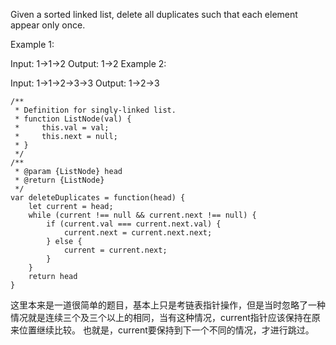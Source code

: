 Given a sorted linked list, delete all duplicates such that each element appear only once.

Example 1:

Input: 1->1->2
Output: 1->2
Example 2:

Input: 1->1->2->3->3
Output: 1->2->3

```
/**
 * Definition for singly-linked list.
 * function ListNode(val) {
 *     this.val = val;
 *     this.next = null;
 * }
 */
/**
 * @param {ListNode} head
 * @return {ListNode}
 */
var deleteDuplicates = function(head) {
    let current = head;
    while (current !== null && current.next !== null) {
        if (current.val === current.next.val) {
            current.next = current.next.next;
        } else {
            current = current.next;
        }
    }
    return head
}
```
这里本来是一道很简单的题目，基本上只是考链表指针操作，但是当时忽略了一种情况就是连续三个及三个以上的相同，当有这种情况，current指针应该保持在原来位置继续比较。
也就是，current要保持到下一个不同的情况，才进行跳过。